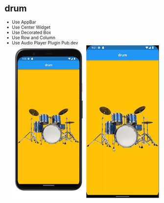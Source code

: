 # drum

- Use AppBar
- Use Center Widget
- Use Decorated Box 
- Use Row and Column 
- Use Audio Player Plugin Pub.dev <br>
<img src="1.png" with="500" height="500"> <img src="2.gif" with="500" height="500">

